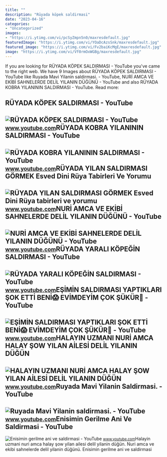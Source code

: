 ```yaml
---
title: ""
description: "Rüyada köpek saldirmasi"
date: "2023-04-16"
categories:
- "Uncategorized"
images:
- "https://i.ytimg.com/vi/pcSyZmpn5n0/maxresdefault.jpg"
featuredImage: "https://i.ytimg.com/vi/YOaDcAzsSnk/maxresdefault.jpg"
featured_image: "https://i.ytimg.com/vi/Fv2baiKcMgE/maxresdefault.jpg"
image: "https://i.ytimg.com/vi/Vf0rmOxWGBg/maxresdefault.jpg"
---
```


If you are looking for RÜYADA KÖPEK SALDIRMASI - YouTube you've came to the right web. We have 9 Images about RÜYADA KÖPEK SALDIRMASI - YouTube like Ruyada Mavi Yilanin saldirmasi. - YouTube, NURİ AMCA VE EKİBİ SAHNELERDE DELİL YILANIN DÜĞÜNÜ - YouTube and also RÜYADA KOBRA YILANININ SALDIRMASI - YouTube. Read more:

RÜYADA KÖPEK SALDIRMASI - YouTube
---------------------------------

 ![RÜYADA KÖPEK SALDIRMASI - YouTube](https://i.ytimg.com/vi/Vf0rmOxWGBg/maxresdefault.jpg) <small>www.youtube.com</small>RÜYADA KOBRA YILANININ SALDIRMASI - YouTube
-------------------------------------------

 ![RÜYADA KOBRA YILANININ SALDIRMASI - YouTube](https://i.ytimg.com/vi/pcSyZmpn5n0/maxresdefault.jpg) <small>www.youtube.com</small>RÜYADA YILAN SALDIRMASI GÖRMEK Esved Dini Rüya Tabirleri Ve Yorumu
------------------------------------------------------------------

 ![RÜYADA YILAN SALDIRMASI GÖRMEK Esved Dini Rüya tabirleri ve yorumu](https://i.ytimg.com/vi/Uk6hCexwvFc/maxresdefault.jpg?sqp=-oaymwEmCIAKENAF8quKqQMa8AEB-AHUBoAC4AOKAgwIABABGEkgTyhlMA8=&rs=AOn4CLCGfBDJ-nmcOvsw1NdAzbOcUmWC3A) <small>www.youtube.com</small>NURİ AMCA VE EKİBİ SAHNELERDE DELİL YILANIN DÜĞÜNÜ - YouTube
------------------------------------------------------------

 ![NURİ AMCA VE EKİBİ SAHNELERDE DELİL YILANIN DÜĞÜNÜ - YouTube](https://i.ytimg.com/vi/YOaDcAzsSnk/maxresdefault.jpg) <small>www.youtube.com</small>RÜYADA YARALI KÖPEĞİN SALDIRMASI - YouTube
------------------------------------------

 ![RÜYADA YARALI KÖPEĞİN SALDIRMASI - YouTube](https://i.ytimg.com/vi/RAhKahvlrb8/maxresdefault.jpg) <small>www.youtube.com</small>EŞİMİN SALDIRMASI YAPTIKLARI ŞOK ETTİ BENİ😱 EVİMDEYİM ÇOK ŞÜKÜR🤲 - YouTube
--------------------------------------------------------------------------

 ![EŞİMİN SALDIRMASI YAPTIKLARI ŞOK ETTİ BENİ😱 EVİMDEYİM ÇOK ŞÜKÜR🤲 - YouTube](https://i.ytimg.com/vi/Fv2baiKcMgE/maxresdefault.jpg) <small>www.youtube.com</small>HALAYIN UZMANI NURİ AMCA HALAY ŞOW YILAN AİLESİ DELİL YILANIN DÜĞÜN
-------------------------------------------------------------------

 ![HALAYIN UZMANI NURİ AMCA HALAY ŞOW YILAN AİLESİ DELİL YILANIN DÜĞÜN](https://i.ytimg.com/vi/X_4bRGSjkvc/maxresdefault.jpg) <small>www.youtube.com</small>Ruyada Mavi Yilanin Saldirmasi. - YouTube
-----------------------------------------

 ![Ruyada Mavi Yilanin saldirmasi. - YouTube](https://i.ytimg.com/vi/4SRfTVe1pFc/maxresdefault.jpg?sqp=-oaymwEmCIAKENAF8quKqQMa8AEB-AHUBoAC4AOKAgwIABABGBMgTyh_MA8=&rs=AOn4CLDhX6HtqVu-KZ2Kf3N4ySd5lv94CA) <small>www.youtube.com</small>Enisimin Gerilme Ani Ve Saldirmasi - YouTube
--------------------------------------------

 ![Enisimin gerilme ani ve saldirmasi - YouTube](https://i.ytimg.com/vi/1fbE1eZPsRA/maxresdefault.jpg?sqp=-oaymwEmCIAKENAF8quKqQMa8AEB-AHIAYAC6AKKAgwIABABGGUgVihAMA8=&rs=AOn4CLBVTp-Wx66FkgWQxemppEcr9q2mHQ) <small>www.youtube.com</small>Halayin uzmani nuri̇ amca halay şow yilan ai̇lesi̇ deli̇l yilanin düğün. Nuri̇ amca ve eki̇bi̇ sahnelerde deli̇l yilanin düğünü. Enisimin gerilme ani ve saldirmasi
